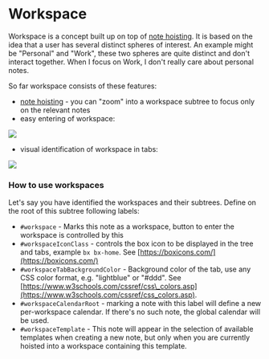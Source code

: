 # Workspace
Workspace is a concept built up on top of [note hoisting](note-hoisting.md). It is based on the idea that a user has several distinct spheres of interest. An example might be "Personal" and "Work", these two spheres are quite distinct and don't interact together. When I focus on Work, I don't really care about personal notes.

So far workspace consists of these features:

*   [note hoisting](note-hoisting.md) - you can "zoom" into a workspace subtree to focus only on the relevant notes
*   easy entering of workspace:

![](images/1%20Workspace%20image.png)

*   visual identification of workspace in tabs:

![](images/Workspace%20image.png)

### How to use workspaces

Let's say you have identified the workspaces and their subtrees. Define on the root of this subtree following labels:

*   `#workspace` - Marks this note as a workspace, button to enter the workspace is controlled by this
*   `#workspaceIconClass` - controls the box icon to be displayed in the tree and tabs, example `bx bx-home`. See [https://boxicons.com/](https://boxicons.com/)
*   `#workspaceTabBackgroundColor` - Background color of the tab, use any CSS color format, e.g. "lightblue" or "#ddd". See [https://www.w3schools.com/cssref/css\_colors.asp](https://www.w3schools.com/cssref/css_colors.asp).
*   `#workspaceCalendarRoot` - marking a note with this label will define a new per-workspace calendar. If there's no such note, the global calendar will be used.
*   `#workspaceTemplate` - This note will appear in the selection of available templates when creating a new note, but only when you are currently hoisted into a workspace containing this template.
